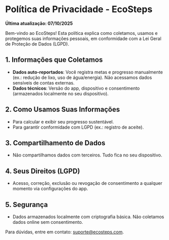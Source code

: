 # Política de Privacidade - EcoSteps

**Última atualização: 07/10/2025**

Bem-vindo ao EcoSteps! Esta política explica como coletamos, usamos e protegemos suas informações pessoais, em conformidade com a Lei Geral de Proteção de Dados (LGPD).

## 1. Informações que Coletamos
- **Dados auto-reportados**: Você registra metas e progresso manualmente (ex.: redução de lixo, uso de água/energia). Não acessamos dados sensíveis de contas externas.
- **Dados técnicos**: Versão do app, dispositivo e consentimento (armazenados localmente no seu dispositivo).

## 2. Como Usamos Suas Informações
- Para calcular e exibir seu progresso sustentável.
- Para garantir conformidade com LGPD (ex.: registro de aceite).

## 3. Compartilhamento de Dados
- Não compartilhamos dados com terceiros. Tudo fica no seu dispositivo.

## 4. Seus Direitos (LGPD)
- Acesso, correção, exclusão ou revogação de consentimento a qualquer momento via configurações do app.

## 5. Segurança
- Dados armazenados localmente com criptografia básica. Não coletamos dados online sem consentimento.

Para dúvidas, entre em contato: suporte@ecosteps.com.